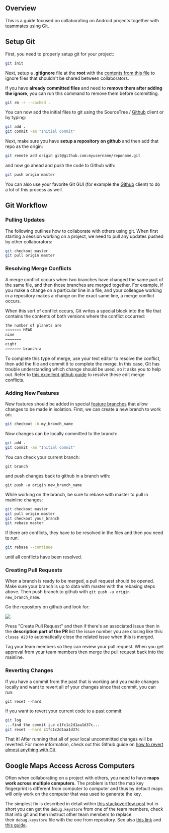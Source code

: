 ## Overview

This is a guide focused on collaborating on Android projects together with teammates using Git. 

## Setup Git

First, you need to properly setup git for your project:

```bash
git init
```

Next, setup a **.gitignore** file at the **root** with the [contents from this file](https://gist.githubusercontent.com/nesquena/5617544/raw/.gitignore) to ignore files that shouldn't be shared between collaborators.

If you have **already committed files** and need to **remove them after adding the ignore**, you can run this command to remove them before committing.

```bash
git rm -r --cached . 
```

You can now add the initial files to git using the SourceTree / [Github](https://mac.github.com/) client or by typing:

```bash
git add .
git commit -am "Initial commit"
```

Next, make sure you have **setup a repository on github** and then add that repo as the origin:

```bash
git remote add origin git@github.com:myusername/reponame.git
```

and now go ahead and push the code to Github with:

```bash
git push origin master
```

You can also use your favorite Git GUI (for example the [Github](https://mac.github.com/) client) to do a lot of this process as well.

## Git Workflow

### Pulling Updates

The following outlines how to collaborate with others using git. When first starting a session working on a project, we need to pull any updates pushed by other collaborators:

```bash
git checkout master
git pull origin master
```

### Resolving Merge Conflicts

A merge conflict occurs when two branches have changed the same part of the same file, and then those branches are merged together. For example, if you make a change on a particular line in a file, and your colleague working in a repository makes a change on the exact same line, a merge conflict occurs. 

When this sort of conflict occurs, Git writes a special block into the file that contains the contents of both versions where the conflict occurred:

```bash
the number of planets are
<<<<<<< HEAD
nine
=======
eight
>>>>>>> branch-a
```

To complete this type of merge, use your text editor to resolve the conflict, then add the file and commit it to complete the merge. In this case, Git has trouble understanding which change should be used, so it asks you to help out. Refer to [this excellent github guide](https://help.github.com/articles/resolving-a-merge-conflict-from-the-command-line/) to resolve these edit merge conflicts.

### Adding New Features

New features should be added in special [feature branches](https://git-scm.com/book/en/v1/Git-Branching-What-a-Branch-Is) that allow changes to be made in isolation. First, we can create a new branch to work on:

```bash
git checkout -b my_branch_name
```

Now changes can be locally committed to the branch:

```bash
git add .
git commit -am "Initial commit"
```

You can check your current branch:

```
git branch
```

and push changes back to github in a branch with:

```
git push -u origin new_branch_name
```

While working on the branch, be sure to rebase with master to pull in mainline changes:

```bash
git checkout master
git pull origin master
git checkout your_branch
git rebase master
```

If there are conflicts, they have to be resolved in the files and then you need to run:

```bash
git rebase --continue
```

until all conflicts have been resolved.

### Creating Pull Requests

When a branch is ready to be merged, a pull request should be opened. Make sure your branch is up to data with master with the rebasing steps above. Then push branch to github with `git push -u origin new_branch_name`.

Go the repository on github and look for:

![](https://i.imgur.com/hae8B6L.jpg)

Press "Create Pull Request" and then if there's an associated issue then in the **description part of the PR** list the issue number you are closing like this: `closes #23` to automatically close the related issue when this is merged.

Tag your team members so they can review your pull request. When you get approval from your team members then merge the pull request back into the mainline.

### Reverting Changes

If you have a commit from the past that is working and you made changes locally and want to revert all of your changes since that commit, you can run:

```
git reset --hard
```

If you want to revert your current code to a past commit:

```bash
git log
...find the commit i.e c1fc1c2d1aa1d37c...
git reset --hard c1fc1c2d1aa1d37c
```

That it! After running that all of your local uncommitted changes will be reverted. For more information, check out this Github guide on [how to revert almost anything with Git](https://github.com/blog/2019-how-to-undo-almost-anything-with-git).

## Google Maps Access Across Computers

Often when collaborating on a project with others, you need to have **maps work across multiple computers**. The problem is that the map key fingerprint is different from computer to computer and thus by default maps will only work on the computer that was used to generate the key.

The simplest fix is described in detail within [this stackoverflow post](http://stackoverflow.com/a/9653946/313399) but in short you can get the `debug.keystore` from one of the team members, check that into git and then instruct other team members to replace their `debug.keystore` file with the one from repository. See also [this link](http://groups.google.com/group/android-developers/browse_thread/thread/c9051635ab37f252) and [this guide](http://developer.android.com/guide/publishing/app-signing.html#debugmode). 
